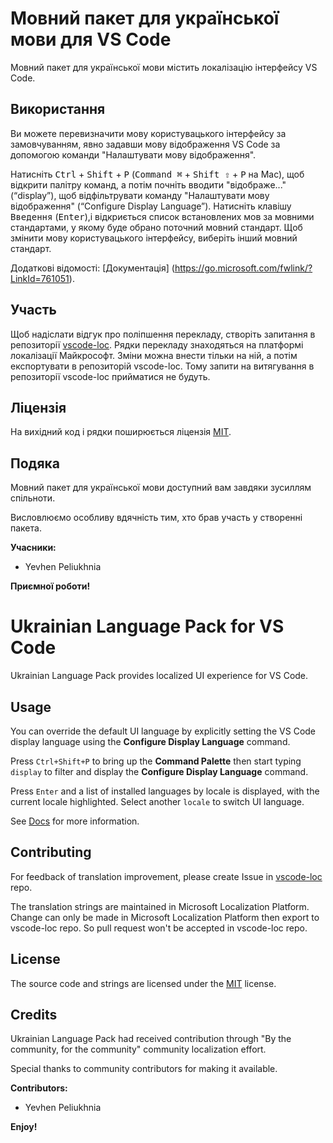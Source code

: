 # Мовний пакет для української мови для VS Code

Мовний пакет для української мови містить локалізацію інтерфейсу VS Code.

## Використання

Ви можете перевизначити мову користувацького інтерфейсу за замовчуванням, явно задавши мову відображення VS Code за допомогою команди "Налаштувати мову відображення".

Натисніть <kbd>Ctrl</kbd> + <kbd>Shift</kbd> + <kbd>P</kbd> (<kbd>Command ⌘</kbd> + <kbd>Shift ⇧</kbd> + <kbd>P</kbd> на Mac), щоб відкрити палітру команд, а потім почніть вводити "відображе..." (“display”), щоб відфільтрувати команду "Налаштувати мову відображення" (“Configure Display Language”). Натисніть клавішу <kbd>Введення</kbd> (<kbd>Enter</kbd>),і відкриється список встановлених мов за мовними стандартами, у якому буде обрано поточний мовний стандарт. Щоб змінити мову користувацького інтерфейсу, виберіть інший мовний стандарт.

Додаткові відомості: [Документація] (https://go.microsoft.com/fwlink/?LinkId=761051).

## Участь

Щоб надіслати відгук про поліпшення перекладу, створіть запитання в репозиторії [vscode-loc](https://github.com/microsoft/vscode-loc).
Рядки перекладу знаходяться на платформі локалізації Майкрософт. Зміни можна внести тільки на ній, а потім експортувати в репозиторій vscode-loc. Тому запити на витягування в репозиторії vscode-loc прийматися не будуть.

## Ліцензія

На вихідний код і рядки поширюється ліцензія [MIT](https://github.com/Microsoft/vscode-loc/blob/master/LICENSE.md).

## Подяка

Мовний пакет для української мови доступний вам завдяки зусиллям спільноти.

Висловлюємо особливу вдячність тим, хто брав участь у створенні пакета.

**Учасники:**

* Yevhen Peliukhnia

**Приємної роботи!**

# Ukrainian Language Pack for VS Code

Ukrainian Language Pack provides localized UI experience for VS Code.

## Usage

You can override the default UI language by explicitly setting the VS Code display language using the **Configure Display Language** command.

Press `Ctrl+Shift+P` to bring up the **Command Palette** then start typing `display` to filter and display the **Configure Display Language** command.

Press `Enter` and a list of installed languages by locale is displayed, with the current locale highlighted. Select another `locale` to switch UI language.

See [Docs](https://go.microsoft.com/fwlink/?LinkId=761051) for more information.

## Contributing

For feedback of translation improvement, please create Issue in [vscode-loc](https://github.com/microsoft/vscode-loc) repo.

The translation strings are maintained in Microsoft Localization Platform. Change can only be made in Microsoft Localization Platform then export to vscode-loc repo. So pull request won't be accepted in vscode-loc repo.

## License

The source code and strings are licensed under the [MIT](https://github.com/Microsoft/vscode-loc/blob/master/LICENSE.md) license.

## Credits

Ukrainian Language Pack had received contribution through "By the community, for the community" community localization effort.

Special thanks to community contributors for making it available.

**Contributors:**

* Yevhen Peliukhnia


**Enjoy!**
